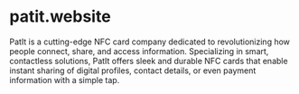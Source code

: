 # patit.website
PatIt is a cutting-edge NFC card company dedicated to revolutionizing how people connect, share, and access information. Specializing in smart, contactless solutions, PatIt offers sleek and durable NFC cards that enable instant sharing of digital profiles, contact details, or even payment information with a simple tap.
